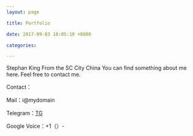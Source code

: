 ```yaml
---
layout: page

title: Portfolio

date: 2017-09-03 18:05:10 +0800

categories: 

---
```

Stephan King
From the SC City China
You can find something about me here.
Feel free to contact me.

Contact：

Mail：i@mydomain

Telegram：[TG](https://t.me/u325511679/)

Google Voice：+1（）-

